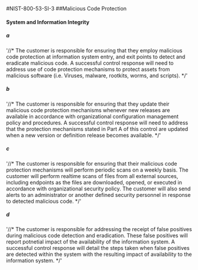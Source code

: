 #NIST-800-53-SI-3
##Malicious Code Protection

#### System and Information Integrity

##### a
'//*
The customer is responsible for ensuring that they employ malicious
code protection at information system entry, and exit points to detect
and eradicate malicious code. A successful control response will need
to address use of code protection mechanisms to protect assets from
malicious software (i.e. Viruses, malware, rootkits, worms, and
scripts).
*/'


##### b
'//*
The customer is responsible for ensuring that they update their
malicious code protection mechanisms whenever new releases are available
in accordance with organizational configuration management policy and
procedures. A successful control response will need to address that
the protection mechanisms stated in Part A of this control are updated
when a new version or definition release becomes available.
*/'


##### c
'//*
The customer is responsible for ensuring that their malicious code
protection mechanisms will perform periodic scans on a weekly basis. The
customer will perform realtime scans of files from all external sources,
including endpoints as the files are downloaded, opened, or executed
in accordance with organizational security policy. The customer will
also send alerts to an administrator or another defined security
personnel in response to detected malicious code.
*/'


##### d
'//*
The customer is responsible for addressing the receipt of false
positives during malicious code detection and eradication. These false
positives will report potnetial impact of the availability of the
information system. A successful control response will detail the steps
taken when false positives are detected within the system with the
resulting impact of availability to the information system.
*/'

